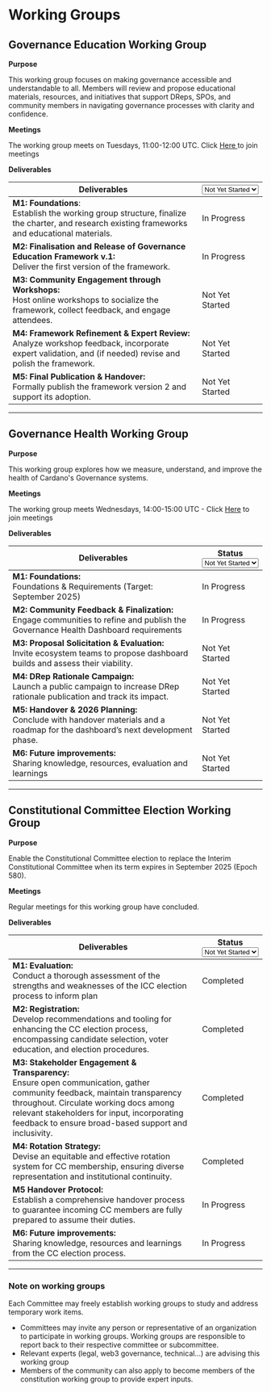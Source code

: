 # Working Groups



## Governance Education Working Group

**Purpose**

This working group focuses on making governance accessible and understandable to all. Members will review and propose educational materials, resources, and initiatives that support DReps, SPOs, and community members in navigating governance processes with clarity and confidence.

**Meetings**

The working group meets on Tuesdays,  11:00-12:00 UTC. Click [Here ](https://meet.google.com/pzu-esbd-nov)  to join meetings

**Deliverables**

<table data-header-hidden><thead><tr><th width="528.796875">Deliverables</th><th width="105.1875"><select><option value="3ioUsND84sNa" label="Not Yet Started" color="blue"></option><option value="fP3diPRaXBAm" label="In Progress" color="blue"></option><option value="m2PHBI8rMyqz" label="Completed" color="blue"></option></select></th></tr></thead><tbody><tr><td><strong>M1: Foundations</strong>:<br>Establish the working group structure, finalize the charter, and research existing frameworks and educational materials.</td><td><span data-option="fP3diPRaXBAm">In Progress</span></td></tr><tr><td><strong>M2: Finalisation and Release of Governance Education Framework v.1:</strong><br>Deliver the first version of the framework.</td><td><span data-option="fP3diPRaXBAm">In Progress</span></td></tr><tr><td><strong>M3: Community Engagement through Workshops:</strong><br>Host online workshops to socialize the framework, collect feedback, and engage attendees.</td><td><span data-option="3ioUsND84sNa">Not Yet Started</span></td></tr><tr><td><strong>M4: Framework Refinement &#x26; Expert Review:</strong><br>Analyze workshop feedback, incorporate expert validation, and (if needed) revise and polish the framework.</td><td><span data-option="3ioUsND84sNa">Not Yet Started</span></td></tr><tr><td><strong>M5: Final Publication &#x26; Handover:</strong><br>Formally publish the framework version 2 and support its adoption.</td><td><span data-option="3ioUsND84sNa">Not Yet Started</span></td></tr></tbody></table>

***



## Governance Health Working Group

**Purpose**

This working group explores how we measure, understand, and improve the health of Cardano's Governance systems.

**Meetings**

The working group meets Wednesdays, 14:00-15:00 UTC - Click [Here](https://meet.google.com/igs-gxsi-opq)   to join meetings&#x20;

**Deliverables**

<table data-header-hidden><thead><tr><th width="528.85546875">Deliverables</th><th width="105.37890625">Status<select><option value="FCDhoxxOT0Gv" label="Not Yet Started" color="blue"></option><option value="f69cDmUXq78o" label="In Progress" color="blue"></option><option value="RaF197Uk53QO" label="Completed" color="blue"></option></select></th></tr></thead><tbody><tr><td><strong>M1: Foundations:</strong><br>Foundations &#x26; Requirements (Target: September 2025)</td><td><span data-option="f69cDmUXq78o">In Progress</span></td></tr><tr><td><strong>M2: Community Feedback &#x26; Finalization:</strong><br>Engage communities to refine and publish the Governance Health Dashboard requirements</td><td><span data-option="f69cDmUXq78o">In Progress</span></td></tr><tr><td><strong>M3: Proposal Solicitation &#x26; Evaluation:</strong><br>Invite ecosystem teams to propose dashboard builds and assess their viability.</td><td><span data-option="FCDhoxxOT0Gv">Not Yet Started</span></td></tr><tr><td><strong>M4: DRep Rationale Campaign:</strong><br>Launch a public campaign to increase DRep rationale publication and track its impact.</td><td><span data-option="FCDhoxxOT0Gv">Not Yet Started</span></td></tr><tr><td><strong>M5: Handover &#x26; 2026 Planning:</strong><br>Conclude with handover materials and a roadmap for the dashboard’s next development phase.</td><td><span data-option="FCDhoxxOT0Gv">Not Yet Started</span></td></tr><tr><td><strong>M6: Future improvements:</strong><br>Sharing knowledge, resources, evaluation and learnings</td><td><span data-option="FCDhoxxOT0Gv">Not Yet Started</span></td></tr></tbody></table>

***

## **Constitutional Committee Election Working Group**

**Purpose**

Enable the Constitutional Committee election to replace the Interim Constitutional Committee when its term expires in September 2025 (Epoch 580).

**Meetings**

Regular meetings for this working group have concluded.

**Deliverables**

<table data-header-hidden><thead><tr><th width="529.2734375">Deliverables</th><th width="104.97265625">Status<select><option value="w0PwSx1cCBJn" label="Not Yet Started" color="blue"></option><option value="mBsq57VrL8Mu" label="In Progress" color="blue"></option><option value="4xSZO8HxUZgk" label="Completed" color="blue"></option></select></th></tr></thead><tbody><tr><td><strong>M1: Evaluation:</strong><br>Conduct a thorough assessment of the strengths and weaknesses of the ICC election process to inform plan</td><td><span data-option="4xSZO8HxUZgk">Completed</span></td></tr><tr><td><strong>M2: Registration:</strong> <br>Develop recommendations and tooling for enhancing the CC election process, encompassing candidate selection, voter education, and election procedures.</td><td><span data-option="4xSZO8HxUZgk">Completed</span></td></tr><tr><td><strong>M3: Stakeholder Engagement &#x26; Transparency:</strong><br>Ensure open communication, gather community feedback, maintain transparency throughout. Circulate working docs among relevant stakeholders for input, incorporating feedback to ensure broad-based support and inclusivity.</td><td><span data-option="4xSZO8HxUZgk">Completed</span></td></tr><tr><td><strong>M4: Rotation Strategy:</strong><br>Devise an equitable and effective rotation system for CC membership, ensuring diverse representation and institutional continuity.</td><td><span data-option="4xSZO8HxUZgk">Completed</span></td></tr><tr><td><strong>M5 Handover Protocol:</strong><br>Establish a comprehensive handover process to guarantee incoming CC members are fully prepared to assume their duties.</td><td><span data-option="mBsq57VrL8Mu">In Progress</span></td></tr><tr><td><strong>M6: Future improvements:</strong><br>Sharing knowledge, resources and learnings from the CC election process.</td><td><span data-option="mBsq57VrL8Mu">In Progress</span></td></tr></tbody></table>

***

### **Note on working groups**

Each Committee may freely establish working groups to study and address temporary work items.

* Committees may invite any person or representative of an organization to participate in working groups.  Working groups are responsible to report back to their respective committee or subcommittee.
* Relevant experts (legal, web3 governance, technical...) are advising this working group
* Members of the community can also apply to become members of the constitution working group to provide expert inputs.
